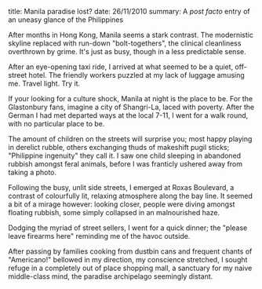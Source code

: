 title: Manila paradise lost?
date: 26/11/2010
summary: A *post facto* entry of an uneasy glance of the Philippines

After months in Hong Kong, Manila seems a stark contrast. The modernistic
skyline replaced with run-down "bolt-togethers", the clinical cleanliness
overthrown by grime. It's just as busy, though in a less predictable sense.

After an eye-opening taxi ride, I arrived at what seemed to be a quiet,
off-street hotel. The friendly workers puzzled at my lack of luggage amusing me.
Travel light. Try it.

If your looking for a culture shock, Manila at night is the place to be. For the
Glastonbury fans, imagine a city of Shangri-La, laced with poverty. After the
German I had met departed ways at the local 7-11, I went for a walk round, with
no particular place to be.

The amount of children on the streets will surprise you; most happy playing in
derelict rubble, others exchanging thuds of makeshift pugil sticks; "Philippine
ingenuity" they call it. I saw one child sleeping in abandoned rubbish amongst
feral animals, before I was franticly ushered away from taking a photo.

Following the busy, unlit side streets, I emerged at Roxas Boulevard, a contrast
of colourfully lit, relaxing atmosphere along the bay line. It seemed a bit of a
mirage however: looking closer, people were diving amongst floating rubbish,
some simply collapsed in an malnourished haze.

Dodging the myriad of street sellers, I went for a quick dinner; the "please
leave firearms here" reminding me of the havoc outside.

After passing by families cooking from dustbin cans and frequent chants of
"Americano!" bellowed in my direction, my conscience stretched, I sought refuge
in a completely out of place shopping mall, a sanctuary for my naive
middle-class mind, the paradise archipelago seemingly distant.
